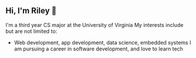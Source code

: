 ## Hi, I'm Riley 👋
I'm a third year CS major at the University of Virginia
My interests include but are not limited to:
* Web development, app development, data science, embedded systems
I am pursuing a career in software development, and love to learn tech

<!---
nfletcher27/nfletcher27 is a ✨ special ✨ repository because its `README.md` (this file) appears on your GitHub profile.
You can click the Preview link to take a look at your changes.
--->
